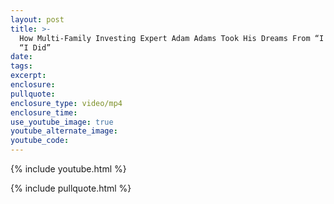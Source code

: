 ```yaml
---
layout: post
title: >-
  How Multi-Family Investing Expert Adam Adams Took His Dreams From “I Can” to
  “I Did”
date:
tags:
excerpt:
enclosure:
pullquote:
enclosure_type: video/mp4
enclosure_time:
use_youtube_image: true
youtube_alternate_image:
youtube_code:
---
```

{% include youtube.html %}

{% include pullquote.html %}
